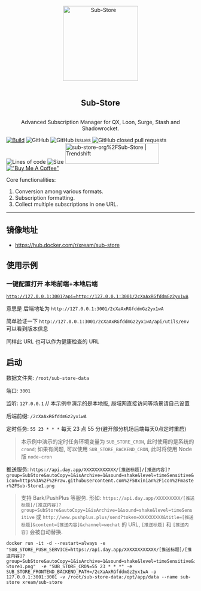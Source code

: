 <div align="center">
<br>
<img width="200" src="https://raw.githubusercontent.com/cc63/ICON/main/Sub-Store.png" alt="Sub-Store">
<br>
<br>
<h2 align="center">Sub-Store<h2>
</div>

<p align="center" color="#6a737d">
Advanced Subscription Manager for QX, Loon, Surge, Stash and Shadowrocket.
</p>

[![Build](https://github.com/sub-store-org/Sub-Store/actions/workflows/main.yml/badge.svg)](https://github.com/sub-store-org/Sub-Store/actions/workflows/main.yml) ![GitHub](https://img.shields.io/github/license/sub-store-org/Sub-Store) ![GitHub issues](https://img.shields.io/github/issues/sub-store-org/Sub-Store) ![GitHub closed pull requests](https://img.shields.io/github/issues-pr-closed-raw/Peng-Ym/Sub-Store) ![Lines of code](https://img.shields.io/tokei/lines/github/sub-store-org/Sub-Store) ![Size](https://img.shields.io/github/languages/code-size/sub-store-org/Sub-Store)
<a href="https://trendshift.io/repositories/4572" target="_blank"><img src="https://trendshift.io/api/badge/repositories/4572" alt="sub-store-org%2FSub-Store | Trendshift" style="width: 250px; height: 55px;" width="250" height="55"/></a>
[!["Buy Me A Coffee"](https://www.buymeacoffee.com/assets/img/custom_images/orange_img.png)](https://www.buymeacoffee.com/PengYM)

Core functionalities:

1. Conversion among various formats.
2. Subscription formatting.
3. Collect multiple subscriptions in one URL.


***
## 镜像地址

- https://hub.docker.com/r/xream/sub-store

## 使用示例

### 一键配置打开 本地前端+本地后端

[`http://127.0.0.1:3001?api=http://127.0.0.1:3001/2cXaAxRGfddmGz2yx1wA`](http://127.0.0.1:3001/?api=http://127.0.0.1:3001/2cXaAxRGfddmGz2yx1wA)

意思是 后端地址为 `http://127.0.0.1:3001/2cXaAxRGfddmGz2yx1wA`

简单验证一下 `http://127.0.0.1:3001/2cXaAxRGfddmGz2yx1wA/api/utils/env` 可以看到版本信息

同样此 URL 也可以作为健康检查的 URL

## 启动

数据文件夹: `/root/sub-store-data`

端口: `3001`

监听: `127.0.0.1` // 本示例中演示的是本地版, 局域网直接访问等场景请自己设置

后端前缀: `/2cXaAxRGfddmGz2yx1wA`

定时任务: `55 23 * * *` 每天 23 点 55 分(避开部分机场后端每天0点定时重启)

> 本示例中演示的定时任务环境变量为 `SUB_STORE_CRON`, 此时使用的是系统的 `crond`; 如果有问题, 可以使用 `SUB_STORE_BACKEND_CRON`, 此时将使用 Node 版 `node-cron`

推送服务: `https://api.day.app/XXXXXXXXXXXX/[推送标题]/[推送内容]?group=SubStore&autoCopy=1&isArchive=1&sound=shake&level=timeSensitive&icon=https%3A%2F%2Fraw.githubusercontent.com%2F58xinian%2Ficon%2Fmaster%2FSub-Store1.png`

> 支持 Bark/PushPlus 等服务. 形如: `https://api.day.app/XXXXXXXXX/[推送标题]/[推送内容]?group=SubStore&autoCopy=1&isArchive=1&sound=shake&level=timeSensitive` 或 `http://www.pushplus.plus/send?token=XXXXXXXXX&title=[推送标题]&content=[推送内容]&channel=wechat` 的 URL, `[推送标题]` 和 `[推送内容]` 会被自动替换.

```
docker run -it -d --restart=always -e "SUB_STORE_PUSH_SERVICE=https://api.day.app/XXXXXXXXXXXX/[推送标题]/[推送内容]?group=SubStore&autoCopy=1&isArchive=1&sound=shake&level=timeSensitive&icon=https%3A%2F%2Fraw.githubusercontent.com%2F58xinian%2Ficon%2Fmaster%2FSub-Store1.png"  -e "SUB_STORE_CRON=55 23 * * *" -e SUB_STORE_FRONTEND_BACKEND_PATH=/2cXaAxRGfddmGz2yx1wA -p 127.0.0.1:3001:3001 -v /root/sub-store-data:/opt/app/data --name sub-store xream/sub-store
```